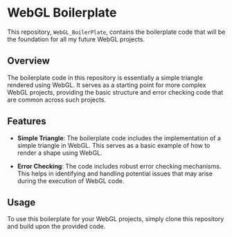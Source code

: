 # WebGL Boilerplate

This repository, `WebGL_BoilerPlate`, contains the boilerplate code that will be the foundation for all my future WebGL projects.

## Overview

The boilerplate code in this repository is essentially a simple triangle rendered using WebGL. It serves as a starting point for more complex WebGL projects, providing the basic structure and error checking code that are common across such projects.

## Features

- **Simple Triangle**: The boilerplate code includes the implementation of a simple triangle in WebGL. This serves as a basic example of how to render a shape using WebGL.

- **Error Checking**: The code includes robust error checking mechanisms. This helps in identifying and handling potential issues that may arise during the execution of WebGL code.

## Usage

To use this boilerplate for your WebGL projects, simply clone this repository and build upon the provided code.


